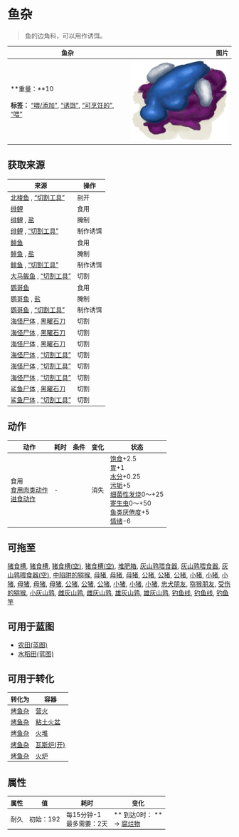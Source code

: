 # 鱼杂  
> 鱼的边角料，可以用作诱饵。  
  
  鱼杂  |   图片   
 ----  |  ----:   
 **重量：**10<br><br>**标签：**	[“喂/添加”](tag_Feed.md), [“诱饵”](tag_Bait.md), [“可烹饪的”](tag_Cookable.md), [“喂”](tag_Meat.md)  |  ![](Sprite/FishScraps.png)   
  
## 获取来源  
来源  |  操作  
----  |  ----  
[北梭鱼](Bonefish.md) , [“切割工具”](tag_Cutter.md)  |  剖开  
[绯鲤](Goatfish.md)  |  食用  
[绯鲤](Goatfish.md) , [盐](Salt.md)  |  腌制  
[绯鲤](Goatfish.md) , [“切割工具”](tag_Cutter.md)  |  制作诱饵  
[鲱鱼](Herring.md)  |  食用  
[鲱鱼](Herring.md) , [盐](Salt.md)  |  腌制  
[鲱鱼](Herring.md) , [“切割工具”](tag_Cutter.md)  |  制作诱饵  
[大马鲅鱼](KingThreadfin.md) , [“切割工具”](tag_Cutter.md)  |  切割  
[鹦哥鱼](ParrotFish.md)  |  食用  
[鹦哥鱼](ParrotFish.md) , [盐](Salt.md)  |  腌制  
[鹦哥鱼](ParrotFish.md) , [“切割工具”](tag_Cutter.md)  |  制作诱饵  
[海怪尸体](SeahoundCarcass.md) , [黑曜石刀](KnifeObsidian.md)  |  切割  
[海怪尸体](SeahoundCarcass.md) , [黑曜石刀](KnifeObsidian.md)  |  切割  
[海怪尸体](SeahoundCarcass.md) , [黑曜石刀](KnifeObsidian.md)  |  切割  
[海怪尸体](SeahoundCarcass.md) , [“切割工具”](tag_Cutter.md)  |  切割  
[海怪尸体](SeahoundCarcass.md) , [“切割工具”](tag_Cutter.md)  |  切割  
[海怪尸体](SeahoundCarcass.md) , [“切割工具”](tag_Cutter.md)  |  切割  
[鲨鱼尸体](SharkCarcass.md) , [黑曜石刀](KnifeObsidian.md)  |  切割  
[鲨鱼尸体](SharkCarcass.md) , [“切割工具”](tag_Cutter.md)  |  切割  
## 动作  
动作  |  耗时  |  条件  |  变化  |  状态  
----  |  ----  |  ----  |  ----  |  ----  
食用<br>[食用肉类动作](CarnivorousAction.md)<br>[进食动作](EatingAction.md)  |  -  |    |  消失  |  [饱食](Satiation.md)+2.5<br>[胃](Stomach.md)+1<br>[水分](Hydration.md)+0.25<br>[污垢](Filth.md)+5<br>[细菌性发烧](BacteriaFever.md)0～+25<br>[寄生虫](Parasites.md)0～+50<br>[鱼类<nobr>厌倦度</nobr>](SaturationFish.md)+5<br>[情绪](Morale.md)-6  
## 可拖至  
[猪食槽](BoarFeeder.md), [猪食槽](BoarFeeder.md), [猪食槽(空)](BoarFeederEmpty.md), [猪食槽(空)](BoarFeederEmpty.md), [堆肥箱](CompostBin.md), [灰山鹑喂食器](PartridgeFeeder.md), [灰山鹑喂食器](PartridgeFeeder.md), [灰山鹑喂食器(空)](PartridgeFeederEmpty.md), [中陷阱的猕猴](CageTrapMacaque.md), [母猪](BoarEnclosureFemale.md), [母猪](BoarEnclosureFemale.md), [母猪](BoarEnclosureFemale.md), [公猪](BoarEnclosureMale.md), [公猪](BoarEnclosureMale.md), [公猪](BoarEnclosureMale.md), [小猪](BoarEnclosurePiglet.md), [小猪](BoarEnclosurePiglet.md), [小猪](BoarEnclosurePiglet.md), [母猪](BoarTiedFemale.md), [母猪](BoarTiedFemale.md), [母猪](BoarTiedFemale.md), [公猪](BoarTiedMale.md), [公猪](BoarTiedMale.md), [公猪](BoarTiedMale.md), [小猪](BoarTiedPiglet.md), [小猪](BoarTiedPiglet.md), [小猪](BoarTiedPiglet.md), [忠犬朋友](DogFriend.md), [猕猴朋友](MacaqueFriend.md), [受伤的猕猴](MacaqueWounded.md), [小灰山鹑](PartridgeChick.md), [雌灰山鹑](PartridgeFemaleEnclosure.md), [雌灰山鹑](PartridgeFemaleLive.md), [雄灰山鹑](PartridgeMaleEnclosure.md), [雄灰山鹑](PartridgeMaleLive.md), [钓鱼线](FishingLine.md), [钓鱼线](FishingLineRustic.md), [钓鱼竿](FishingRod.md)  
## 可用于蓝图  
- [农田(蓝图)](Bp_CropPlot.md)  
- [水稻田(蓝图)](Bp_RicePaddy.md)  
  
  
## 可用于转化  
转化为  |  容器  
----  |  ----  
[烤鱼杂](FishScrapsCooked.md)  |  [营火](Campfire.md)  
[烤鱼杂](FishScrapsCooked.md)  |  [粘土火盆](ClayFirePit.md)  
[烤鱼杂](FishScrapsCooked.md)  |  [火堆](Fire.md)  
[烤鱼杂](FishScrapsCooked.md)  |  [瓦斯炉(开)](GasCookerOn.md)  
[烤鱼杂](FishScrapsCooked.md)  |  [火炉](Stove.md)  
## 属性   
属性  |  值  |  耗时  |  变化  
----  |  ----  |  ----  |  ----  
耐久  |  初始：192  |  每15分钟-1<br>最多需要：2天  |  ** 到达0时： **<br>→ [腐烂物](RottenRemains.md)  
